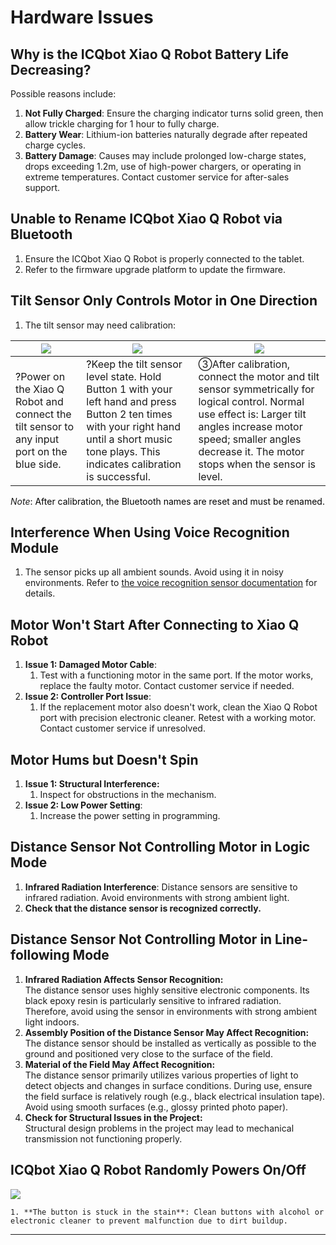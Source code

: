 # Hardware Issues

##  Why is the ICQbot Xiao Q Robot Battery Life Decreasing?  

Possible reasons include:  

1. **Not Fully Charged**: Ensure the charging indicator turns solid green, then allow trickle charging for 1 hour to fully charge.  
2. **Battery Wear**: Lithium-ion batteries naturally degrade after repeated charge cycles.  
3. **Battery Damage**: Causes may include prolonged low-charge states, drops exceeding 1.2m, use of high-power chargers, or operating in extreme temperatures. Contact customer service for after-sales support.  

## Unable to Rename ICQbot Xiao Q Robot via Bluetooth  
1. Ensure the ICQbot Xiao Q Robot is properly connected to the tablet.  
2. Refer to the firmware upgrade platform to update the firmware.  

## Tilt Sensor Only Controls Motor in One Direction  
1. The tilt sensor may need calibration:  

| ![](img/Hardware01.GIF) | ![](img/Hardware02.GIF) | ![](img/Hardware03.GIF) |
| --- | --- | --- |
| <font style="color:rgb(0, 0, 0);"> ?</font>Power on the Xiao Q Robot and connect the tilt sensor to any input port on the blue side.   | <font style="color:rgb(0, 0, 0);"> ?</font>Keep the tilt sensor level state. Hold Button 1 with your left hand and press Button 2 ten times with your right hand until a short music tone plays. This indicates calibration is successful.   | ③After calibration, connect the motor and tilt sensor symmetrically for logical control. Normal use effect is: Larger tilt angles increase motor speed; smaller angles decrease it. The motor stops when the sensor is level.   |

_Note_<font style="color:rgb(0, 0, 0);">: After calibration, the Bluetooth names are reset and must be renamed.  </font>

## Interference When Using Voice Recognition Module  
1. The sensor picks up all ambient sounds. Avoid using it in noisy environments. Refer to [the voice recognition sensor documentation](The%20module%20picks%20up%20all%20ambient%20sounds.%20Avoid%20using%20it%20in%20noisy%20environments.%20Refer%20to%20the%20voice%20recognition%20module%20documentation%20for%20details.) for details.  

## Motor Won't Start After Connecting to Xiao Q Robot  
1. **Issue 1: Damaged Motor Cable**:  
    1. Test with a functioning motor in the same port. If the motor works, replace the faulty motor. Contact customer service if needed.  
2. **Issue 2: Controller Port Issue**:  
    1. If the replacement motor also doesn't work, clean the Xiao Q Robot port with precision electronic cleaner. Retest with a working motor. Contact customer service if unresolved.  

## Motor Hums but Doesn't Spin  
1. **Issue 1:  Structural Interference:**
    1.  Inspect for obstructions in the mechanism.  
2. **Issue 2: Low Power Setting**:  
    1.  Increase the power setting in programming.  

## Distance Sensor Not Controlling Motor in Logic Mode  
1. **Infrared Radiation Interference**: Distance sensors are sensitive to infrared radiation. Avoid environments with strong ambient light.  
2. **Check that the distance sensor is recognized correctly.**

##  Distance Sensor Not Controlling Motor in Line-following Mode  
1. **Infrared Radiation Affects Sensor Recognition:**  
The distance sensor uses highly sensitive electronic components. Its black epoxy resin is particularly sensitive to infrared radiation. Therefore, avoid using the sensor in environments with strong ambient light indoors.  
2. **Assembly Position of the Distance Sensor May Affect Recognition:**  
The distance sensor should be installed as vertically as possible to the ground and positioned very close to the surface of the field.  
3. **Material of the Field May Affect Recognition:**  
The distance sensor primarily utilizes various properties of light to detect objects and changes in surface conditions. During use, ensure the field surface is relatively rough (e.g., black electrical insulation tape). Avoid using smooth surfaces (e.g., glossy printed photo paper).  
4. **Check for Structural Issues in the Project:**  
Structural design problems in the project may lead to mechanical transmission not functioning properly.  

## ICQbot Xiao Q Robot Randomly Powers On/Off  
![](img/Hardware04.png)

    1. **The button is stuck in the stain**: Clean buttons with alcohol or electronic cleaner to prevent malfunction due to dirt buildup.  

---

## 
